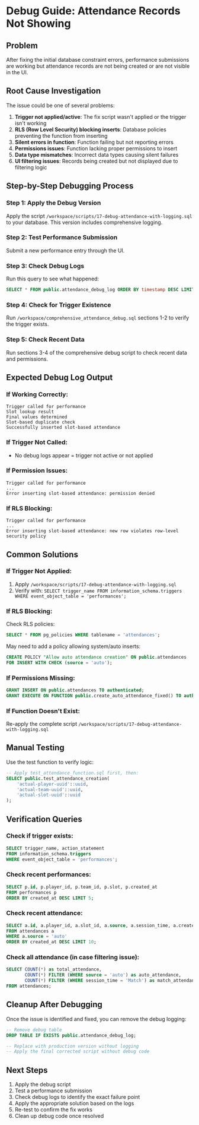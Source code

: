 # Debug Guide: Attendance Records Not Showing

## Problem
After fixing the initial database constraint errors, performance submissions are working but attendance records are not being created or are not visible in the UI.

## Root Cause Investigation

The issue could be one of several problems:

1. **Trigger not applied/active**: The fix script wasn't applied or the trigger isn't working
2. **RLS (Row Level Security) blocking inserts**: Database policies preventing the function from inserting
3. **Silent errors in function**: Function failing but not reporting errors
4. **Permissions issues**: Function lacking proper permissions to insert
5. **Data type mismatches**: Incorrect data types causing silent failures
6. **UI filtering issues**: Records being created but not displayed due to filtering logic

## Step-by-Step Debugging Process

### Step 1: Apply the Debug Version
Apply the script `/workspace/scripts/17-debug-attendance-with-logging.sql` to your database. This version includes comprehensive logging.

### Step 2: Test Performance Submission
Submit a new performance entry through the UI.

### Step 3: Check Debug Logs
Run this query to see what happened:
```sql
SELECT * FROM public.attendance_debug_log ORDER BY timestamp DESC LIMIT 20;
```

### Step 4: Check for Trigger Existence
Run `/workspace/comprehensive_attendance_debug.sql` sections 1-2 to verify the trigger exists.

### Step 5: Check Recent Data
Run sections 3-4 of the comprehensive debug script to check recent data and permissions.

## Expected Debug Log Output

### If Working Correctly:
```
Trigger called for performance
Slot lookup result  
Final values determined
Slot-based duplicate check
Successfully inserted slot-based attendance
```

### If Trigger Not Called:
- No debug logs appear = trigger not active or not applied

### If Permission Issues:
```
Trigger called for performance
...
Error inserting slot-based attendance: permission denied
```

### If RLS Blocking:
```
Trigger called for performance
...
Error inserting slot-based attendance: new row violates row-level security policy
```

## Common Solutions

### If Trigger Not Applied:
1. Apply `/workspace/scripts/17-debug-attendance-with-logging.sql`
2. Verify with: `SELECT trigger_name FROM information_schema.triggers WHERE event_object_table = 'performances';`

### If RLS Blocking:
Check RLS policies:
```sql
SELECT * FROM pg_policies WHERE tablename = 'attendances';
```

May need to add a policy allowing system/auto inserts:
```sql
CREATE POLICY "Allow auto attendance creation" ON public.attendances
FOR INSERT WITH CHECK (source = 'auto');
```

### If Permissions Missing:
```sql
GRANT INSERT ON public.attendances TO authenticated;
GRANT EXECUTE ON FUNCTION public.create_auto_attendance_fixed() TO authenticated;
```

### If Function Doesn't Exist:
Re-apply the complete script `/workspace/scripts/17-debug-attendance-with-logging.sql`

## Manual Testing

Use the test function to verify logic:
```sql
-- Apply test_attendance_function.sql first, then:
SELECT public.test_attendance_creation(
    'actual-player-uuid'::uuid,
    'actual-team-uuid'::uuid, 
    'actual-slot-uuid'::uuid
);
```

## Verification Queries

### Check if trigger exists:
```sql
SELECT trigger_name, action_statement 
FROM information_schema.triggers 
WHERE event_object_table = 'performances';
```

### Check recent performances:
```sql
SELECT p.id, p.player_id, p.team_id, p.slot, p.created_at
FROM performances p 
ORDER BY created_at DESC LIMIT 5;
```

### Check recent attendance:
```sql
SELECT a.id, a.player_id, a.slot_id, a.source, a.session_time, a.created_at
FROM attendances a 
WHERE a.source = 'auto' 
ORDER BY created_at DESC LIMIT 10;
```

### Check all attendance (in case filtering issue):
```sql
SELECT COUNT(*) as total_attendance,
       COUNT(*) FILTER (WHERE source = 'auto') as auto_attendance,
       COUNT(*) FILTER (WHERE session_time = 'Match') as match_attendance
FROM attendances;
```

## Cleanup After Debugging

Once the issue is identified and fixed, you can remove the debug logging:
```sql
-- Remove debug table
DROP TABLE IF EXISTS public.attendance_debug_log;

-- Replace with production version without logging
-- Apply the final corrected script without debug code
```

## Next Steps

1. Apply the debug script
2. Test a performance submission  
3. Check debug logs to identify the exact failure point
4. Apply the appropriate solution based on the logs
5. Re-test to confirm the fix works
6. Clean up debug code once resolved